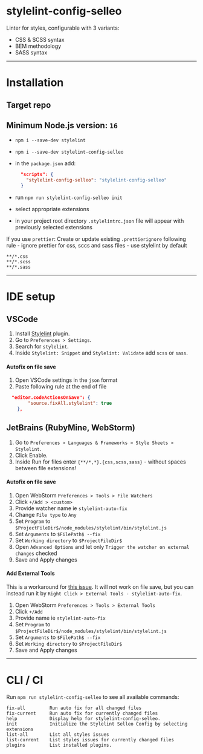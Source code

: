 # stylelint-config-selleo


Linter for styles, configurable with 3 variants:
* CSS & SCSS syntax
* BEM methodology
* SASS syntax

---
# Installation
## Target repo
Minimum Node.js version: `16`
---

- `npm i --save-dev stylelint`
- `npm i --save-dev stylelint-config-selleo`
- in the `package.json` add:
  ```json 
    "scripts": {
      "stylelint-config-selleo": "stylelint-config-selleo"
    }
  ```

- run `npm run stylelint-config-selleo init`
- select appropriate extensions
- in your project root directory `.stylelintrc.json` file will appear with previously selected extensions

If you use `prettier`:
Create or update existing `.prettierignore` following rule - ignore prettier for css, sccs and sass files - use stylelint by default
``` 
**/*.css
**/*.scss
**/*.sass
```

---
# IDE setup

## VSCode
1. Install [Stylelint](https://marketplace.visualstudio.com/items?itemName=stylelint.vscode-stylelint) plugin.
2. Go to `Preferences > Settings`.
3. Search for `stylelint`.
4. Inside `Stylelint: Snippet` and `Stylelint: Validate` add `scss` or `sass`.

#### Autofix on file save
1. Open VSCode settings in the `json` format
2. Paste following rule at the end of file
```json    
  "editor.codeActionsOnSave": {
		"source.fixAll.stylelint": true
	},
```

## JetBrains (RubyMine, WebStorm)
1. Go to `Preferences > Languages & Frameworks > Style Sheets > Stylelint`. 
2. Click Enable.
3. Inside Run for files enter `{**/*,*}.{css,scss,sass}` - without spaces between file extensions!

#### Autofix on file save
1. Open WebStorm `Preferences > Tools > File Watchers`
2. Click `+/Add > <custom>`
3. Provide watcher name ie `stylelint-auto-fix`
4. Change `File type` to `Any`
5. Set `Program` to `$ProjectFileDir$/node_modules/stylelint/bin/stylelint.js`
6. Set `Arguments` to `$FilePath$ --fix`
7. Set `Working directory` to `$ProjectFileDir$`
8. Open `Advanced Options` and let only `Trigger the watcher on external changes` checked
9. Save and Apply changes

#### Add External Tools
This is a workaround for [this issue](https://github.com/Selleo/stylelint-config-selleo/issues/12). It will
not work on file save, but you can instead run it by `Right Click > External Tools - stylelint-auto-fix`. 
1. Open WebStorm `Preferences > Tools > External Tools`
2. Click `+/Add`
3. Provide name ie `stylelint-auto-fix`
4. Set `Program` to `$ProjectFileDir$/node_modules/stylelint/bin/stylelint.js`
5. Set `Arguments` to `$FilePath$ --fix`
6. Set `Working directory` to `$ProjectFileDir$`
7. Save and Apply changes

---
# CLI / CI
Run `npm run stylelint-config-selleo` to see all available commands:
```
fix-all         Run auto fix for all changed files
fix-current     Run auto fix for currently changed files
help            Display help for stylelint-config-selleo.
init            Initialize the Stylelint Selleo Config by selecting extensions
list-all        List all styles issues
list-current    List styles issues for currently changed files
plugins         List installed plugins.
```
